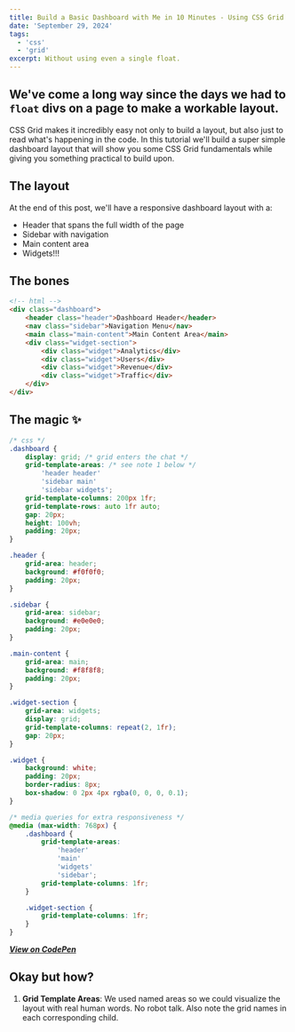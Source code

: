 ```yaml
---
title: Build a Basic Dashboard with Me in 10 Minutes - Using CSS Grid
date: 'September 29, 2024'
tags:
  - 'css'
  - 'grid'
excerpt: Without using even a single float.
---
```


## We've come a long way since the days we had to `float` divs on a page to make a workable layout.

CSS Grid makes it incredibly easy not only to build a layout, but also just to read what's happening in the code.
In this tutorial we'll build a super simple dashboard layout that will show you some CSS Grid fundamentals while giving you something practical to build upon.

## The layout

At the end of this post, we'll have a responsive dashboard layout with a:

- Header that spans the full width of the page
- Sidebar with navigation
- Main content area
- Widgets!!!

## The bones

```html
<!-- html -->
<div class="dashboard">
	<header class="header">Dashboard Header</header>
	<nav class="sidebar">Navigation Menu</nav>
	<main class="main-content">Main Content Area</main>
	<div class="widget-section">
		<div class="widget">Analytics</div>
		<div class="widget">Users</div>
		<div class="widget">Revenue</div>
		<div class="widget">Traffic</div>
	</div>
</div>
```

## The magic ✨

```css
/* css */
.dashboard {
	display: grid; /* grid enters the chat */
	grid-template-areas: /* see note 1 below */
		'header header'
		'sidebar main'
		'sidebar widgets';
	grid-template-columns: 200px 1fr;
	grid-template-rows: auto 1fr auto;
	gap: 20px;
	height: 100vh;
	padding: 20px;
}

.header {
	grid-area: header;
	background: #f0f0f0;
	padding: 20px;
}

.sidebar {
	grid-area: sidebar;
	background: #e0e0e0;
	padding: 20px;
}

.main-content {
	grid-area: main;
	background: #f8f8f8;
	padding: 20px;
}

.widget-section {
	grid-area: widgets;
	display: grid;
	grid-template-columns: repeat(2, 1fr);
	gap: 20px;
}

.widget {
	background: white;
	padding: 20px;
	border-radius: 8px;
	box-shadow: 0 2px 4px rgba(0, 0, 0, 0.1);
}

/* media queries for extra responsiveness */
@media (max-width: 768px) {
	.dashboard {
		grid-template-areas:
			'header'
			'main'
			'widgets'
			'sidebar';
		grid-template-columns: 1fr;
	}

	.widget-section {
		grid-template-columns: 1fr;
	}
}
```

**_[View on CodePen](https://codepen.io/tylts/pen/KKOyezz)_**

## Okay but how?

1. **Grid Template Areas**: We used named areas so we could visualize the layout with real human words. No robot talk. Also note the grid names in each corresponding child.
